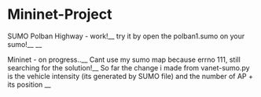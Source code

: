 # Mininet-Project
SUMO Polban Highway - work!__
try it by open the polban1.sumo on your sumo!__
__

Mininet - on progress..__
Cant use my sumo map because errno 111, still searching for the solution!__
So far the change i made from vanet-sumo.py is the vehicle intensity (its generated by SUMO file) and the number of AP + its position
__

